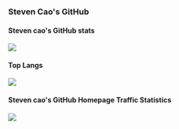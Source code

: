 ### Steven Cao's GitHub

#### Steven cao's GitHub stats
![](https://github-readme-stats.vercel.app/api?username=steven1213&show_icons=true&theme=tokyonight)


#### Top Langs
![](https://github-readme-stats.vercel.app/api/top-langs/?username=steven1213&layout=compact&theme=tokyonight)


#### Steven cao's GitHub Homepage Traffic Statistics
![](https://profile-counter.glitch.me/all-smile/count.svg)




<!--
**steven1213/steven1213** is a ✨ _special_ ✨ repository because its `README.md` (this file) appears on your GitHub profile.

Here are some ideas to get you started:

- 🔭 I’m currently working on ...
- 🌱 I’m currently learning ...
- 👯 I’m looking to collaborate on ...
- 🤔 I’m looking for help with ...
- 💬 Ask me about ...
- 📫 How to reach me: ...
- 😄 Pronouns: ...
- ⚡ Fun fact: ...
-->

